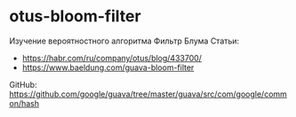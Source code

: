 # otus-bloom-filter
Изучение вероятностного алгоритма Фильтр Блума
Статьи: 
* https://habr.com/ru/company/otus/blog/433700/ 
* https://www.baeldung.com/guava-bloom-filter

GitHub: https://github.com/google/guava/tree/master/guava/src/com/google/common/hash